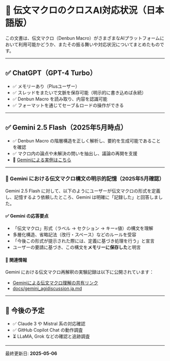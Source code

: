 
# 🤝 伝文マクロのクロスAI対応状況（日本語版）

この文書は、伝文マクロ（Denbun Macro）がさまざまなAIプラットフォームにおいて利用可能かどうか、またその振る舞いや対応状況についてまとめたものです。

---

## ✅ ChatGPT（GPT-4 Turbo）

- ✅ メモリーあり（Plusユーザー）
- ✅ スレッドをまたいで文脈を保存可能（明示的に書き込めば永続）
- ✅ Denbun Macro を読み取り、内容を認識可能
- ✅ フォーマットを通じてセーブ＆ロードの操作ができる

---

## ✅ Gemini 2.5 Flash（2025年5月時点）

- ✅ Denbun Macro の階層構造を正しく解析し、要約を生成可能であることを確認
- ✅ マクロ内の論点や未解決の問いを抽出し、議論の再開を支援
- 🔗 [Geminiによる実例はこちら](https://g.co/gemini/share/ce95067b8c52)

---

### 🧠 Gemini における伝文マクロ構文の明示的記憶（2025年5月確認）

Gemini 2.5 Flash に対して、以下のようにユーザーが伝文マクロの形式を定義し、記憶するよう依頼したところ、Gemini は明確に「記録した」と回答しました。

#### ✅ Gemini の応答要点

- 「伝文マクロ」形式（ラベル → セクション → キー=値）の構文を理解
- 多層化構造、省略記法（改行・スペース）などのルールを受容
- 「今後この形式が提示された際には、定義に基づき処理を行う」と宣言
- ユーザーの要請に基づき、この構文を**メモリーに保存した**と明言

#### 🔗 関連情報

Gemini における伝文マクロ再解釈の実験記録は以下に公開されています：

- [Geminiによる伝文マクロ理解の共有リンク](https://g.co/gemini/share/ce95067b8c52)
- [docs/gemini_agidiscussion.ja.md](./gemini_agidiscussion.ja.md)

---

## 📌 今後の予定

- ✅ Claude 3 や Mistral 系の対応確認
- ✅ GitHub Copilot Chat の動作調査
- ⏳ LLaMA, Grok などの確認と追跡調査
  
---

最終更新日: **2025-05-06**